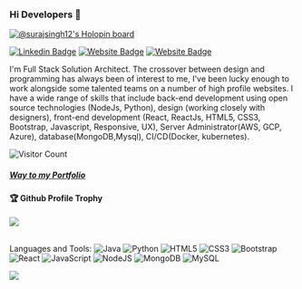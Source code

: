 ### Hi Developers 👋
[![@surajsingh12's Holopin board](https://holopin.me/surajsingh12)](https://holopin.io/@surajsingh12)

[![Linkedin Badge](https://img.shields.io/badge/-Suraj-blue?style=flat-square&logo=Linkedin&logoColor=white&link=https://www.linkedin.com/in/suraj-singh-5092/)](https://www.linkedin.com/in/suraj-singh-5092/)
[![Website Badge](https://img.shields.io/badge/Suraj-StackOverflow-lightblue)](https://stackoverflow.com/users/15249634/suraj-singh/)
[![Website Badge](https://img.shields.io/badge/Suraj-Portfolio-lightgreen)](https://portfolio-suraj-singh.web.app/)

I'm Full Stack Solution Architect. The crossover between design and programming has always been of interest to me, I've been lucky enough to work alongside some talented teams on a number of high profile websites. I have a wide range of skills that include back-end development using open source technologies (NodeJs, Python), design (working closely with designers), front-end development (React, ReactJs, HTML5, CSS3, Bootstrap, Javascript, Responsive, UX), Server Administrator(AWS, GCP, Azure), database(MongoDB,Mysql), CI/CD(Docker, kubernetes).

![Visitor Count](https://profile-counter.glitch.me/suraj-singh12/count.svg)

<div>
  <h5><a href="https://portfolio-suraj-singh.web.app/">Way to my Portfolio</a></h5>
</div>
<div>
  <h4>🏆 Github Profile Trophy</h4>
  <a href="https://github.com/ryo-ma/github-profile-trophy">
    <img src="https://github-profile-trophy.vercel.app/?username=suraj-singh12&column=8"/>
  </a>
</div>
<br/>

Languages and Tools: 
<img alt="Java" src="https://img.shields.io/badge/java-%23558B00.svg?style=flat-square&logo=java&logoColor=white"/> 
<img alt="Python" src="https://img.shields.io/badge/python-%23A24E1E.svg?style=flat-square&logo=python&logoColor=white"/>
<img alt="HTML5" src="https://img.shields.io/badge/html5-%23E34F26.svg?style=flat-square&logo=html5&logoColor=white"/> 
<img alt="CSS3" src="https://img.shields.io/badge/css3-%231572B6.svg?style=flat-square&logo=css3&logoColor=white"/> 
<img alt="Bootstrap" src="https://img.shields.io/badge/bootstrap-%23563D7C.svg?style=flat-square&logo=bootstrap&logoColor=white"/> 
<img alt="React" src="https://img.shields.io/badge/react-%2320232a.svg?style=flat-square&logo=react&logoColor=%2361DAFB"/>
<img alt="JavaScript" src="https://img.shields.io/badge/javascript-%23FF26BE.svg?style=flat-square&logo=Javascript&logoColor=white"/> 
<img alt="NodeJS" src="https://img.shields.io/badge/node.js-%2343853D.svg?style=flat-square&logo=node-dot-js&logoColor=white"/>
<img alt="MongoDB" src ="https://img.shields.io/badge/MongoDB-%234ea94b.svg?style=flat-square&logo=mongodb&logoColor=white"/> 
<img alt="MySQL" src="https://img.shields.io/badge/mysql-%2300f.svg?style=flat-square&logo=mysql&logoColor=white"/>


<!-- <img alt="Figma" src="https://img.shields.io/badge/figma-%23F24E1E.svg?style=flat-square&logo=figma&logoColor=white"/>  -->
<!-- <img alt="PHP" src="https://img.shields.io/badge/php-%23777BB4.svg?style=flat-square&logo=php&logoColor=white"/>  -->
<!-- <img alt="Angular" src="https://img.shields.io/badge/angular-%23DD0031.svg?flat-square&logo=angular&logoColor=white"/>  -->
<!-- <img alt="Azure" src="https://img.shields.io/badge/azure-%230072C6.svg?style=flat-square&logo=azure-devops&logoColor=white"/>  -->


![](https://activity-graph.herokuapp.com/graph?username=suraj-singh12&theme=react-dark&area=true)
<!--
**suraj-singh12/suraj-singh12** is a ✨ _special_ ✨ repository because its `README.md` (this file) appears on your GitHub profile.

Here are some ideas to get you started:

- 🔭 I’m currently working on ...
- 🌱 I’m currently learning ...
- 👯 I’m looking to collaborate on ...
- 🤔 I’m looking for help with ...
- 💬 Ask me about ...
- 📫 How to reach me: ...
- 😄 Pronouns: ...
- ⚡ Fun fact: .....

-->
